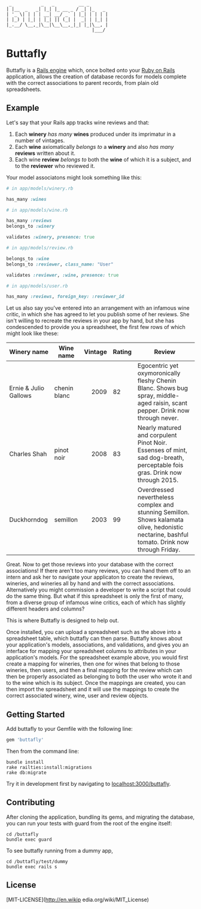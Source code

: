      _           _   _         __ _       
    | |__  _   _| |_| |_ __ _ / _| |_   _ 
    | '_ \| | | | __| __/ _` | |_| | | | |
    | |_) | |_| | |_| || (_| |  _| | |_| |
    |_.__/ \__,_|\__|\__\__,_|_| |_|\__, |
                                    |___/ 


# Buttafly

Buttafly is a [Rails engine](http://guides.rubyonrails.org/engines.html) which, once bolted onto your [Ruby on Rails](http://rubyonrails.org/) application, allows the creation of database records for models complete with the correct associations to parent records, from plain old spreadsheets. 

## Example

Let's say that your Rails app tracks wine reviews and that: 

1. Each __winery__ *has many* __wines__ produced under its imprimatur in a number of vintages.
2. Each __wine__ axiomatically *belongs to* a __winery__ and also *has many* __reviews__ written about it.
3. Each wine __review__ *belongs to* both the __wine__ of which it is a subject, and to the __reviewer__ who reviewed it. 

Your model associatons might look something like this:

```ruby
# in app/models/winery.rb

has_many :wines
```
```ruby
# in app/models/wine.rb

has_many :reviews
belongs_to :winery

validates :winery, presence: true
```
```ruby
# in app/models/review.rb

belongs_to :wine
belongs_to :reviewer, class_name: "User"

validates :reviewer, :wine, presence: true
```
```ruby
# in app/models/user.rb

has_many :reviews, foreign_key: :reviewer_id
```

Let us also say you've entered into an arrangement with an infamous wine critic, in which she has agreed to let you publish some of her reviews. She isn't willing to recreate the reviews in your app by hand, but she has condescended to provide you a spreadsheet, the first few rows of which might look like these:

| Winery name           | Wine name     | Vintage | Rating  | Review  |
| --------------        |---------------|--------:|-------- |---------| 
| Ernie & Julio Gallows | chenin blanc  | 2009    | 82      | Egocentric yet oxymoronically fleshy Chenin Blanc. Shows bug spray, middle-aged raisin, scant pepper. Drink now through never. |
| Charles Shah          | pinot noir    | 2008    | 83      | Nearly matured and corpulent Pinot Noir. Essenses of mint, sad dog-breath, perceptable fois gras. Drink now through 2015. |
| Duckhorndog           | semillon      | 2003    | 99      | Overdressed nevertheless complex and stunning Semillon. Shows kalamata olive, hedonistic nectarine, bashful tomato. Drink now through Friday. |

Great. Now to get those reviews into your database with the correct associations! If there aren't too many reviews, you can hand them off to an intern and ask her to navigate your applicaton to create the reviews, wineries, and wineries all by hand and with the correct associations. Alternatively you might commission a developer to write a script that could do the same thing. But what if this spreadsheet is only the first of many, from a diverse group of infamous wine critics, each of which has slightly different headers and columns? 

This is where Buttafly is designed to help out.

Once installed, you can upload a spreadsheet such as the above into a spreadsheet table, which buttafly can then parse. Buttafly knows about your application's models, associations, and validations, and gives you an interface for mapping your spreadsheet columns to attributes in your application's models. For the spreadsheet example above, you would first create a mapping for wineries, then one for wines that belong to those wineries, then users, and then a final mapping for the review which can then be properly associated as belonging to both the user who wrote it and to the wine which is its subject. Once the mappings are created, you can then import the spreadsheet and it will use the mappings to create the correct associated winery, wine, user and review objects. 


## Getting Started

Add buttafly to your Gemfile with the following line:

```ruby
gem 'buttafly'
```

Then from the command line:

```console
bundle install
rake railties:install:migrations
rake db:migrate
```
Try it in development first by navigating to [localhost:3000/buttafly](localhost:3000/buttafly).

## Contributing

After cloning the application, bundling its gems, and migrating the database, you can run your tests with guard from the root of the engine itself:

```console
cd /buttafly
bundle exec guard
```
To see buttafly running from a dummy app, 

```console
cd /buttafly/test/dummy
bundle exec rails s
```
## License

[MIT-LICENSE](http://en.wikip edia.org/wiki/MIT_License)

